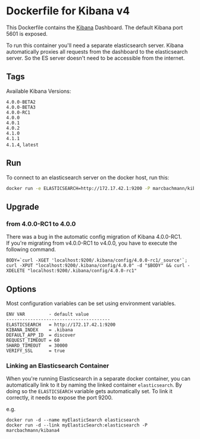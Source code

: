 # Dockerfile for Kibana v4

This Dockerfile contains the [Kibana](https://github.com/elasticsearch/kibana) Dashboard. The default Kibana port 5601 is exposed.

To run this container you'll need a separate elasticsearch server.
Kibana automatically proxies all requests from the dashboard to the elasticsearch server. So the ES server doesn't need to be accessible from the internet.

## Tags

Available Kibana Versions:

`4.0.0-BETA2`  
`4.0.0-BETA3`  
`4.0.0-RC1`  
`4.0.0`  
`4.0.1`  
`4.0.2`  
`4.1.0`  
`4.1.1`  
`4.1.4`, `latest`

## Run
To connect to an elasticsearch server on the docker host, run this:

```bash
docker run -e ELASTICSEARCH=http://172.17.42.1:9200 -P marcbachmann/kibana4
```

## Upgrade

### from 4.0.0-RC1 to 4.0.0

There was a bug in the automatic config migration of Kibana 4.0.0-RC1.  
If you're migrating from v4.0.0-RC1 to v4.0.0, you have to execute the following command.

```
BODY=`curl -XGET 'localhost:9200/.kibana/config/4.0.0-rc1/_source'`;
curl -XPUT "localhost:9200/.kibana/config/4.0.0" -d "$BODY" && curl -XDELETE "localhost:9200/.kibana/config/4.0.0-rc1"
```


## Options
Most configuration variables can be set using environment variables.

```
ENV VAR         - default value
---------------------------------------
ELASTICSEARCH   = http://172.17.42.1:9200
KIBANA_INDEX    = .kibana
DEFAULT_APP_ID  = discover
REQUEST_TIMEOUT = 60
SHARD_TIMEOUT   = 30000
VERIFY_SSL      = true
```

### Linking an Elasticsearch Container

When you're running Elasticsearch in a separate docker container, you can automatically link to it by naming the linked container `elasticsearch`. By doing so the `ELASTICSEARCH` variable gets automatically set. To link it correctly, it needs to expose the port 9200.

e.g.
```
docker run -d --name myElasticSearch elasticsearch
docker run -d --link myElasticSearch:elasticsearch -P marcbachmann/kibana4
```
